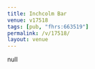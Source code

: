 ```yaml
---
title: Inchcolm Bar
venue: v17518
tags: [pub, "fhrs:663519"]
permalink: /v/17518/
layout: venue
---
```

null